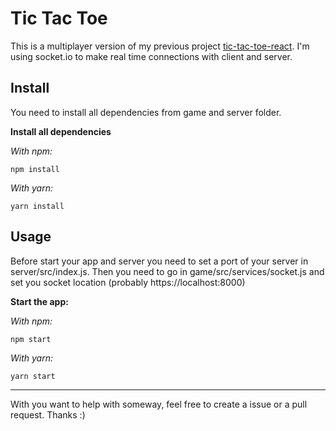 # **Tic Tac Toe**

This is a multiplayer version of my previous project [tic-tac-toe-react](https://github.com/lucasfgs/tic-tac-toe-react). I'm using socket.io to make real time connections with client and server.

## **Install**

You need to install all dependencies from game and server folder.

**Install all dependencies**

_With npm:_

```
npm install
```

_With yarn:_

```
yarn install
```

## **Usage**

Before start your app and server you need to set a port of your server in server/src/index.js. Then you need to go in game/src/services/socket.js and set you socket location (probably https://localhost:8000)

**Start the app:**

_With npm:_

```
npm start
```

_With yarn:_

```
yarn start
```

---

With you want to help with someway, feel free to create a issue or a pull request. Thanks :)
